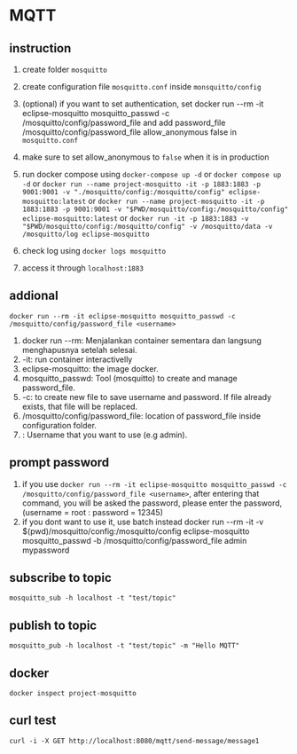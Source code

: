 # MQTT

## instruction
1. create folder ```mosquitto```
2. create configuration file ```mosquitto.conf``` inside ```monsquitto/config```
3. (optional) if you want to set authentication, set
    docker run --rm -it eclipse-mosquitto mosquitto_passwd -c /mosquitto/config/password_file <username>
    and add 
    password_file /mosquitto/config/password_file
    allow_anonymous false
    in ```mosquitto.conf```
4. make sure to set allow_anonymous to ```false``` when it is in production
5. run docker compose using ```docker-compose up -d``` or ```docker compose up -d``` or ```docker run --name project-mosquitto -it -p 1883:1883 -p 9001:9001 -v "./mosquitto/config:/mosquitto/config" eclipse-mosquitto:latest``` or ```docker run --name project-mosquitto -it -p 1883:1883 -p 9001:9001 -v "$PWD/mosquitto/config:/mosquitto/config" eclipse-mosquitto:latest``` or ```docker run -it -p 1883:1883 -v "$PWD/mosquitto/config:/mosquitto/config" -v /mosquitto/data -v /mosquitto/log eclipse-mosquitto```

6. check log using ```docker logs mosquitto```
7. access it through ```localhost:1883```

## addional
    docker run --rm -it eclipse-mosquitto mosquitto_passwd -c /mosquitto/config/password_file <username>
1. docker run --rm: Menjalankan container sementara dan langsung menghapusnya setelah selesai.
2. -it: run container interactivelly
3. eclipse-mosquitto: the image docker.
4. mosquitto_passwd: Tool (mosquitto) to create and manage password_file.
5. -c: to create new file to save username and password. If file already exists, that file will be replaced.
6. /mosquitto/config/password_file: location of password_file inside configuration folder.
7. <username>: Username that you want to use (e.g admin).

## prompt password
1. if you use ```docker run --rm -it eclipse-mosquitto mosquitto_passwd -c /mosquitto/config/password_file <username>```, after entering that command, you will be asked the password, please enter the password, (username = root : password = 12345)
2. if you dont want to use it, use batch instead
    docker run --rm -it -v $(pwd)/mosquitto/config:/mosquitto/config eclipse-mosquitto mosquitto_passwd -b /mosquitto/config/password_file admin mypassword

## subscribe to topic
    mosquitto_sub -h localhost -t "test/topic"

## publish to topic
    mosquitto_pub -h localhost -t "test/topic" -m "Hello MQTT"

## docker
    docker inspect project-mosquitto

## curl test
    curl -i -X GET http://localhost:8080/mqtt/send-message/message1